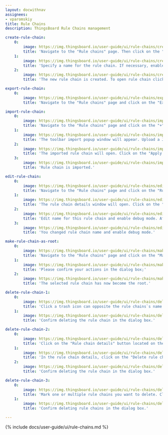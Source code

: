```yaml
---
layout: docwithnav
assignees:
- vparomskiy
title: Rule Chains
description: ThingsBoard Rule Chains management

create-rule-chain:
    0:
        image: https://img.thingsboard.io/user-guide/ui/rule-chains/create-rule-chain-1-ce.png
        title: 'Navigate to the "Rule chains" page. Then click on the "plus" icon in the upper right corner, and select "Create new rule chain";'
    1:
        image: https://img.thingsboard.io/user-guide/ui/rule-chains/create-rule-chain-2-ce.png
        title: 'Specify a name for the rule chain. If necessary, enable "Debug mode". Click "Add";'
    2:
        image: https://img.thingsboard.io/user-guide/ui/rule-chains/create-rule-chain-3-ce.png
        title: 'The new rule chain is created. To open rule chain click on it.'

export-rule-chain:
    0:
        image: https://img.thingsboard.io/user-guide/ui/rule-chains/export-rule-chain-1-ce.png
        title: 'Navigate to the "Rule chains" page and click on the "Export rule chain" icon located on the particular rule chain row. A JSON file containing the rule chain configuration will be saved on your PC.'

import-rule-chain:
    0:
        image: https://img.thingsboard.io/user-guide/ui/rule-chains/import-rule-chain-1-ce.png
        title: 'Navigate to the "Rule chains" page and click on the "+" button in the upper right corner of the screen and then choose "Import rule chain" option;'
    1:
        image: https://img.thingsboard.io/user-guide/ui/rule-chains/import-rule-chain-2-ce.png
        title: 'The toolbar import popup window will appear. Upload a JSON file and click on the "Import" button;'
    2:
        image: https://img.thingsboard.io/user-guide/ui/rule-chains/import-rule-chain-3-ce.png
        title: 'The imported rule chain will open. Click on the "Apply changes" button to save the rule chain. Then, go back to the main "Rule chains" page;'
    3:
        image: https://img.thingsboard.io/user-guide/ui/rule-chains/import-rule-chain-4-ce.png
        title: 'Rule chain is imported.'

edit-rule-chain:
    0:
        image: https://img.thingsboard.io/user-guide/ui/rule-chains/edit-rule-chain-1-ce.png
        title: 'Navigate to the "Rule chains" page and click on the "Rule chain details" icon can opposite the rule chain`s name you want to edit;'
    1:
        image: https://img.thingsboard.io/user-guide/ui/rule-chains/edit-rule-chain-2-ce.png
        title: 'The rule chain details window will open. Click on the "pencil" icon to enter edit mode;'
    2:
        image: https://img.thingsboard.io/user-guide/ui/rule-chains/edit-rule-chain-3-ce.png
        title: 'Edit name for this rule chain and enable debug mode. After that, click on the "Apply changes" button;'
    3:
        image: https://img.thingsboard.io/user-guide/ui/rule-chains/edit-rule-chain-4-ce.png
        title: 'You changed rule chain name and enable debug mode.'

make-rule-chain-as-root:
    0:
        image: https://img.thingsboard.io/user-guide/ui/rule-chains/make-rule-chain-root-1-ce.png
        title: 'Navigate to the "Rule chains" page and click on the "Make rule chain root" button located on the particular rule chain row;'
    1:
        image: https://img.thingsboard.io/user-guide/ui/rule-chains/make-rule-chain-root-2-ce.png
        title: 'Please confirm your actions in the dialog box;'
    2:
        image: https://img.thingsboard.io/user-guide/ui/rule-chains/make-rule-chain-root-3-ce.png
        title: 'The selected rule chain has now become the root.'

delete-rule-chain-1:
    0:
        image: https://img.thingsboard.io/user-guide/ui/rule-chains/delete-rule-chain-1-ce.png
        title: 'Click a trash icon can opposite the rule chains`s name you want to delete;'
    1:
        image: https://img.thingsboard.io/user-guide/ui/rule-chains/delete-rule-chain-2-ce.png
        title: 'Confirm deleting the rule chain in the dialog box.'

delete-rule-chain-2:
    0:
        image: https://img.thingsboard.io/user-guide/ui/rule-chains/delete-rule-chain-3-ce.png
        title: 'Click on the "Rule chain details" button located on the particular rule chain row;'
    1:
        image: https://img.thingsboard.io/user-guide/ui/rule-chains/delete-rule-chain-4-ce.png
        title: 'In the rule chain details, click on the "Delete rule chain" button;'
    2:
        image: https://img.thingsboard.io/user-guide/ui/rule-chains/delete-rule-chain-5-ce.png
        title: 'Confirm deleting the rule chain in the dialog box.'

delete-rule-chain-3:
    0:
        image: https://img.thingsboard.io/user-guide/ui/rule-chains/delete-rule-chain-6-ce.png
        title: 'Mark one or multiple rule chains you want to delete. Click on the trash bin icon in the top right corner;'
    1:
        image: https://img.thingsboard.io/user-guide/ui/rule-chains/delete-rule-chain-7-ce.png
        title: 'Confirm deleting rule chains in the dialog box.'

---
```


{% include docs/user-guide/ui/rule-chains.md %}